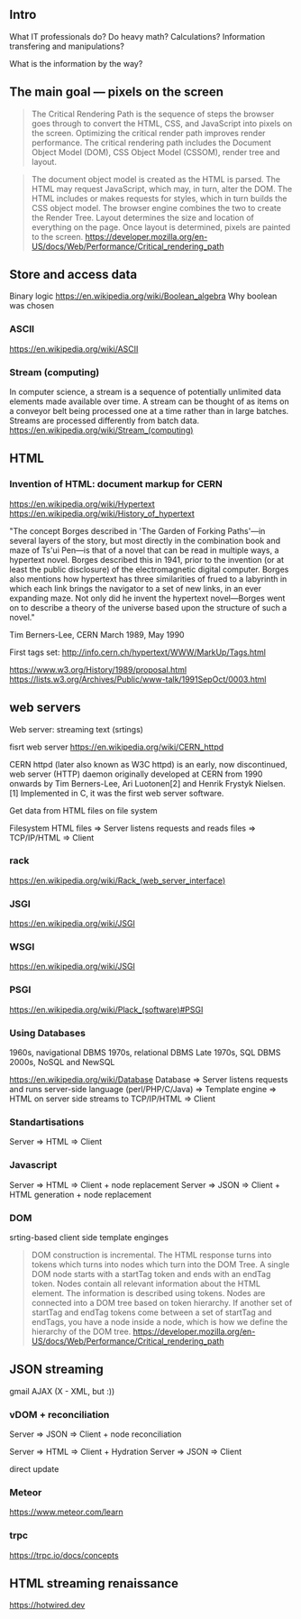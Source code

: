 ## Intro
What IT professionals do? Do heavy math? Calculations? Information transfering and manipulations?

What is the information by the way?


## The main goal — pixels on the screen

> The Critical Rendering Path is the sequence of steps the browser goes through to convert the HTML, CSS, and JavaScript into pixels on the screen. Optimizing the critical render path improves render performance. The critical rendering path includes the Document Object Model (DOM), CSS Object Model (CSSOM), render tree and layout.

>  The document object model is created as the HTML is parsed. The HTML may request JavaScript, which may, in turn, alter the DOM. The HTML includes or makes requests for styles, which in turn builds the CSS object model. The browser engine combines the two to create the Render Tree. Layout determines the size and location of everything on the page. Once layout is determined, pixels are painted to the screen.
https://developer.mozilla.org/en-US/docs/Web/Performance/Critical_rendering_path


## Store and access data
Binary logic
https://en.wikipedia.org/wiki/Boolean_algebra
Why boolean was chosen

### ASCII
https://en.wikipedia.org/wiki/ASCII


### Stream (computing)
In computer science, a stream is a sequence of potentially unlimited data elements made available over time. A stream can be thought of as items on a conveyor belt being processed one at a time rather than in large batches. Streams are processed differently from batch data.
https://en.wikipedia.org/wiki/Stream_(computing)

## HTML

### Invention of HTML: document markup for CERN

https://en.wikipedia.org/wiki/Hypertext
https://en.wikipedia.org/wiki/History_of_hypertext

"The concept Borges described in 'The Garden of Forking Paths'—in several layers of the story, but most directly in the combination book and maze of Ts'ui Pen—is that of a novel that can be read in multiple ways, a hypertext novel. Borges described this in 1941, prior to the invention (or at least the public disclosure) of the electromagnetic digital computer. Borges also mentions how hypertext has three similarities of frued to a labyrinth in which each link brings the navigator to a set of new links, in an ever expanding maze. Not only did he invent the hypertext novel—Borges went on to describe a theory of the universe based upon the structure of such a novel."

Tim Berners-Lee, CERN
March 1989, May 1990

First tags set: http://info.cern.ch/hypertext/WWW/MarkUp/Tags.html

https://www.w3.org/History/1989/proposal.html
https://lists.w3.org/Archives/Public/www-talk/1991SepOct/0003.html

## web servers
Web server: streaming text (srtings)

fisrt web server https://en.wikipedia.org/wiki/CERN_httpd

CERN httpd (later also known as W3C httpd) is an early, now discontinued, web server (HTTP) daemon originally developed at CERN from 1990 onwards by Tim Berners-Lee, Ari Luotonen[2] and Henrik Frystyk Nielsen.[1] Implemented in C, it was the first web server software.

Get data from HTML files on file system

Filesystem HTML files => Server listens requests and reads files => TCP/IP/HTML => Client

### rack
https://en.wikipedia.org/wiki/Rack_(web_server_interface)

### JSGI
https://en.wikipedia.org/wiki/JSGI

### WSGI
https://en.wikipedia.org/wiki/JSGI

### PSGI
https://en.wikipedia.org/wiki/Plack_(software)#PSGI

### Using Databases
1960s, navigational DBMS
1970s, relational DBMS
Late 1970s, SQL DBMS
2000s, NoSQL and NewSQL

https://en.wikipedia.org/wiki/Database
Database => Server listens requests and runs server-side language (perl/PHP/C/Java) => Template engine => HTML on server side streams to TCP/IP/HTML => Client

### Standartisations

Server => HTML => Client

### Javascript

Server => HTML => Client + node replacement 
Server => JSON => Client + HTML generation + node replacement

### DOM
srting-based client side template enginges

> DOM construction is incremental. The HTML response turns into tokens which turns into nodes which turn into the DOM Tree. A single DOM node starts with a startTag token and ends with an endTag token. Nodes contain all relevant information about the HTML element. The information is described using tokens. Nodes are connected into a DOM tree based on token hierarchy. If another set of startTag and endTag tokens come between a set of startTag and endTags, you have a node inside a node, which is how we define the hierarchy of the DOM tree. https://developer.mozilla.org/en-US/docs/Web/Performance/Critical_rendering_path

## JSON streaming
gmail
AJAX (X - XML, but :))


### vDOM + reconciliation

Server => JSON => Client + node reconciliation 

Server => HTML => Client + Hydration
Server => JSON => Client

direct update

### Meteor
https://www.meteor.com/learn

### trpc
https://trpc.io/docs/concepts

## HTML streaming renaissance
https://hotwired.dev
